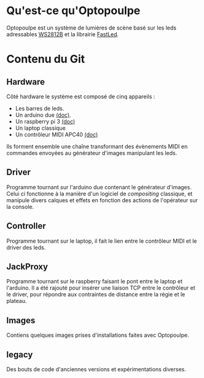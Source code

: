 # Qu'est-ce qu'Optopoulpe

Optopoulpe est un système de lumières de scène basé sur les leds adressables [WS2812B](https://www.digikey.fr/en/datasheets/parallaxinc/parallax-inc-28085-ws2812b-rgb-led-datasheet) et la librairie [FastLed](http://fastled.io/).

# Contenu du Git

## Hardware

Côté hardware le système est composé de cinq appareils :

- Les barres de leds.
- Un arduino due [(doc)](https://docs.arduino.cc/hardware/due).
- Un raspberry pi 3 [(doc)](https://www.raspberrypi.com/products/raspberry-pi-3-model-b-plus/)
- Un laptop classique
- Un contrôleur MIDI APC40 [(doc)](https://www.akaipro.com/apc40)

Ils forment ensemble une chaîne transformant des évènements MIDI en commandes envoyées au générateur d'images manipulant les leds.

## Driver

Programme tournant sur l'arduino due contenant le générateur d'images. Celui ci fonctionne à la manière d'un logiciel de *compositing* classique, et manipule divers calques et effets en fonction des actions de l'opérateur sur la console.

## Controller

Programme tournant sur le laptop, il fait le lien entre le contrôleur MIDI et le driver des leds.

## JackProxy

Programme tournant sur le raspberry faisant le pont entre le laptop et l'arduino. Il a été rajouté pour insérer une liaison TCP entre le contrôleur et le driver, pour répondre aux contraintes de distance entre la régie et le plateau.

## Images 

Contiens quelques images prises d'installations faites avec Optopoulpe.

## legacy

Des bouts de code d'anciennes versions et expérimentations diverses.

